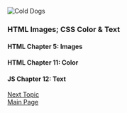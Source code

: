 ![Cold Dogs](https://images.unsplash.com/photo-1516466723877-e4ec1d736c8a?ixlib=rb-1.2.1&ixid=eyJhcHBfaWQiOjEyMDd9&auto=format&fit=crop&w=500&q=60)

### HTML Images; CSS Color & Text



#### HTML Chapter 5: Images

#### HTML Chapter 11: Color

#### JS Chapter 12: Text


[Next Topic](class-06.md)   
[Main Page](README.md)